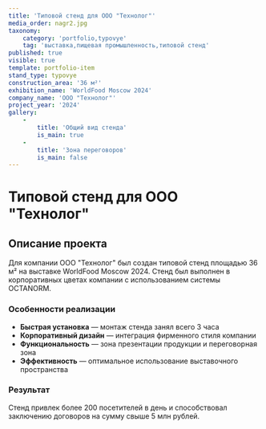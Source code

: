 ```yaml
---
title: 'Типовой стенд для ООО "Технолог"'
media_order: nagr2.jpg
taxonomy:
    category: 'portfolio,typovye'
    tag: 'выставка,пищевая промышленность,типовой стенд'
published: true
visible: true
template: portfolio-item
stand_type: typovye
construction_area: '36 м²'
exhibition_name: 'WorldFood Moscow 2024'
company_name: 'ООО "Технолог"'
project_year: '2024'
gallery:
    -
        title: 'Общий вид стенда'
        is_main: true
    -
        title: 'Зона переговоров'
        is_main: false
---
```


# Типовой стенд для ООО "Технолог"

## Описание проекта

Для компании ООО "Технолог" был создан типовой стенд площадью 36 м² на выставке WorldFood Moscow 2024. Стенд был выполнен в корпоративных цветах компании с использованием системы OCTANORM.

### Особенности реализации

- **Быстрая установка** — монтаж стенда занял всего 3 часа
- **Корпоративный дизайн** — интеграция фирменного стиля компании
- **Функциональность** — зона презентации продукции и переговорная зона
- **Эффективность** — оптимальное использование выставочного пространства

### Результат

Стенд привлек более 200 посетителей в день и способствовал заключению договоров на сумму свыше 5 млн рублей. 
